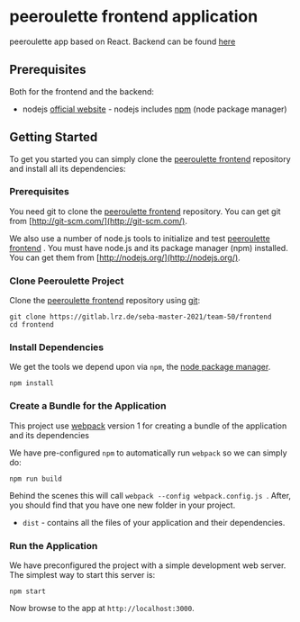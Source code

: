 # peeroulette frontend application

peeroulette app based on React. Backend can be found [here](https://gitlab.lrz.de/seba-master-2021/team-50/frontend)

## Prerequisites

Both for the frontend and the backend:

-   nodejs [official website](https://nodejs.org/en/) - nodejs includes [npm](https://www.npmjs.com/) (node package manager)

## Getting Started

To get you started you can simply clone the [peeroulette frontend](https://gitlab.lrz.de/seba-master-2021/team-50/frontend) repository and install all its dependencies:

### Prerequisites

You need git to clone the [peeroulette frontend](https://gitlab.lrz.de/seba-master-2021/team-50/frontend) repository. You can get git from [http://git-scm.com/](http://git-scm.com/).

We also use a number of node.js tools to initialize and test [peeroulette frontend](https://gitlab.lrz.de/seba-master-2021/team-50/frontend) . You must have node.js and its package manager (npm) installed. You can get them from [http://nodejs.org/](http://nodejs.org/).

### Clone Peeroulette Project

Clone the [peeroulette frontend](https://gitlab.lrz.de/seba-master-2021/team-50/frontend) repository using [git](http://git-scm.com/):

```
git clone https://gitlab.lrz.de/seba-master-2021/team-50/frontend
cd frontend
```

### Install Dependencies

We get the tools we depend upon via `npm`, the [node package manager](https://www.npmjs.com).

```
npm install
```

### Create a Bundle for the Application

This project use [webpack](https://github.com/webpack/webpack) version 1 for creating a bundle of the application and its dependencies

We have pre-configured `npm` to automatically run `webpack` so we can simply do:

```
npm run build
```

Behind the scenes this will call `webpack --config webpack.config.js `. After, you should find that you have one new folder in your project.

-   `dist` - contains all the files of your application and their dependencies.

### Run the Application

We have preconfigured the project with a simple development web server. The simplest way to start
this server is:

```
npm start
```

Now browse to the app at `http://localhost:3000`.
